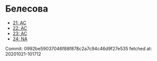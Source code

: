 # Белесова
- [21: AC](21.md)
- [22: AC](22.md)
- [23: AC](23.md)
- [24: NA](24.md)

Commit: 0992be59037046f88f878c2a7c94c46d9f27e535
 fetched at: 20201021-101712

